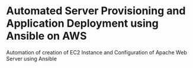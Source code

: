 # Automated Server Provisioning and Application Deployment using Ansible on AWS
Automation of creation of EC2 Instance and Configuration of Apache Web Server using Ansible 
